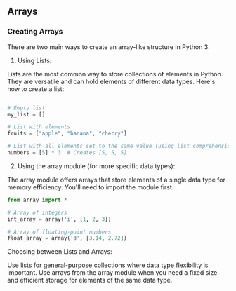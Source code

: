 ## Arrays

### Creating Arrays
There are two main ways to create an array-like structure in Python 3:

1. Using Lists:

Lists are the most common way to store collections of elements in Python. They are versatile and can hold elements of different data types. Here's how to create a list:

```python

# Empty list
my_list = []

# List with elements
fruits = ["apple", "banana", "cherry"]

# List with all elements set to the same value (using list comprehension)
numbers = [5] * 3  # Creates [5, 5, 5]

```

2. Using the array module (for more specific data types):

The array module offers arrays that store elements of a single data type for memory efficiency. You'll need to import the module first.

```python
from array import *

# Array of integers
int_array = array('i', [1, 2, 3])

# Array of floating-point numbers
float_array = array('d', [3.14, 2.72])

```
Choosing between Lists and Arrays:

Use lists for general-purpose collections where data type flexibility is important.
Use arrays from the array module when you need a fixed size and efficient storage for elements of the same data type.